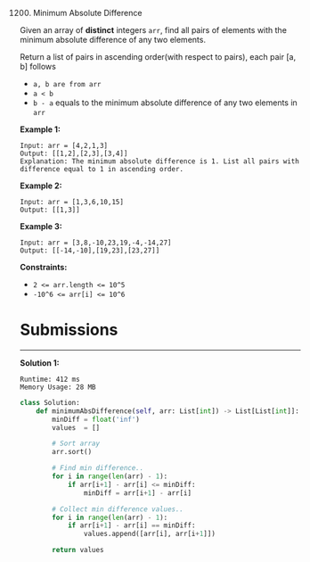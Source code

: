 1200. Minimum Absolute Difference

Given an array of **distinct** integers `arr`, find all pairs of elements with the minimum absolute difference of any two elements. 

Return a list of pairs in ascending order(with respect to pairs), each pair [a, b] follows

* `a, b are from arr`
* `a < b`
* `b - a` equals to the minimum absolute difference of any two elements in `arr`
 

**Example 1:**
```
Input: arr = [4,2,1,3]
Output: [[1,2],[2,3],[3,4]]
Explanation: The minimum absolute difference is 1. List all pairs with difference equal to 1 in ascending order.
```

**Example 2:**
```
Input: arr = [1,3,6,10,15]
Output: [[1,3]]
```

**Example 3:**
```
Input: arr = [3,8,-10,23,19,-4,-14,27]
Output: [[-14,-10],[19,23],[23,27]]
```

**Constraints:**

* `2 <= arr.length <= 10^5`
* `-10^6 <= arr[i] <= 10^6`

# Submissions
---
**Solution 1:**
```
Runtime: 412 ms
Memory Usage: 28 MB
```
```python
class Solution:
    def minimumAbsDifference(self, arr: List[int]) -> List[List[int]]:
        minDiff = float('inf')
        values  = []

        # Sort array
        arr.sort()

        # Find min difference..
        for i in range(len(arr) - 1):
            if arr[i+1] - arr[i] <= minDiff:
                minDiff = arr[i+1] - arr[i]

        # Collect min difference values..
        for i in range(len(arr) - 1):
            if arr[i+1] - arr[i] == minDiff:
                values.append([arr[i], arr[i+1]])

        return values
```